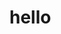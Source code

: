 # hello
<style>body{background:url(<img src="https://i.pinimg.com/originals/18/ea/f6/18eaf64423d891cba4a313daf2e88f9e.gif")alt="Story pin image"/>") no-repeat fixed; background-size:cover;}<audio src="file.mp3" autoplay></audio>
